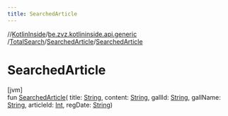 ```yaml
---
title: SearchedArticle
---
```

//[KotlinInside](../../../../index.html)/[be.zvz.kotlininside.api.generic](../../index.html)
/[TotalSearch](../index.html)/[SearchedArticle](index.html)/[SearchedArticle](-searched-article.html)

# SearchedArticle

[jvm]\
fun [SearchedArticle](-searched-article.html)(
title: [String](https://kotlinlang.org/api/latest/jvm/stdlib/kotlin/-string/index.html),
content: [String](https://kotlinlang.org/api/latest/jvm/stdlib/kotlin/-string/index.html),
gallId: [String](https://kotlinlang.org/api/latest/jvm/stdlib/kotlin/-string/index.html),
gallName: [String](https://kotlinlang.org/api/latest/jvm/stdlib/kotlin/-string/index.html),
articleId: [Int](https://kotlinlang.org/api/latest/jvm/stdlib/kotlin/-int/index.html),
regDate: [String](https://kotlinlang.org/api/latest/jvm/stdlib/kotlin/-string/index.html))




